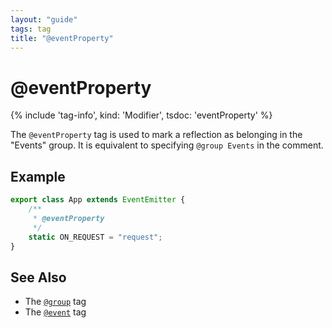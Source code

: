 ```yaml
---
layout: "guide"
tags: tag
title: "@eventProperty"
---
```


# @eventProperty

{% include 'tag-info', kind: 'Modifier', tsdoc: 'eventProperty' %}

The `@eventProperty` tag is used to mark a reflection as belonging in the "Events" group.
It is equivalent to specifying `@group Events` in the comment.

## Example

```ts
export class App extends EventEmitter {
    /**
     * @eventProperty
     */
    static ON_REQUEST = "request";
}
```

## See Also

-   The [`@group`](/tags/group/) tag
-   The [`@event`](/tags/event/) tag
